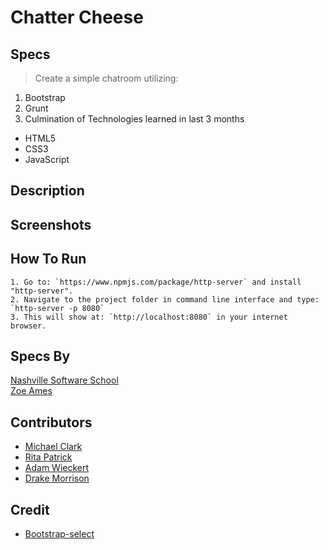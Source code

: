 # Chatter Cheese
## Specs
> Create a simple chatroom utilizing:
1. Bootstrap
1. Grunt
3. Culmination of Technologies learned in last 3 months
* HTML5
* CSS3
* JavaScript

## Description


## Screenshots


## How To Run
```
1. Go to: `https://www.npmjs.com/package/http-server` and install "http-server".
2. Navigate to the project folder in command line interface and type: `http-server -p 8080`
3. This will show at: `http://localhost:8080` in your internet browser.
```

## Specs By
[Nashville Software School](https://github.com/nashville-software-school)<br />
[Zoe Ames](https://github.com/zoeames)

## Contributors
- [Michael Clark](https://github.com/michaelclark2)
- [Rita Patrick](https://github.com/RitaSyed)
- [Adam Wieckert](https://github.com/awieckert)
- [Drake Morrison](https://github.com/DrakeMorrison)

## Credit
- [Bootstrap-select](https://silviomoreto.github.io/bootstrap-select/)
